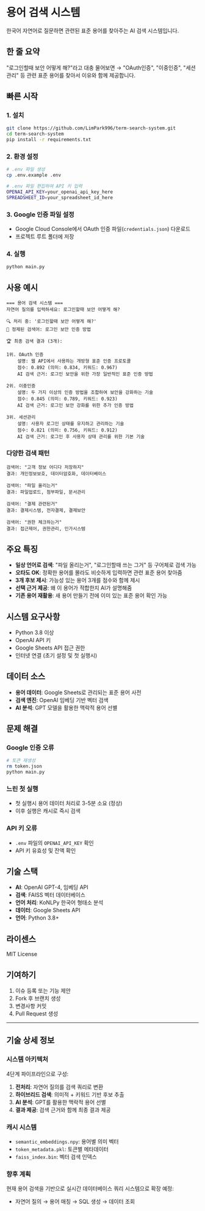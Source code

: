 # 용어 검색 시스템

한국어 자연어로 질문하면 관련된 표준 용어를 찾아주는 AI 검색 시스템입니다.

## 한 줄 요약

"로그인할때 보안 어떻게 해?"라고 대충 물어보면 → "OAuth인증", "이중인증", "세션관리" 등 관련 표준 용어를 찾아서 이유와 함께 제공합니다.

## 빠른 시작

### 1. 설치
```bash
git clone https://github.com/LimPark996/term-search-system.git
cd term-search-system
pip install -r requirements.txt
```

### 2. 환경 설정
```bash
# .env 파일 생성
cp .env.example .env

# .env 파일 편집하여 API 키 입력
OPENAI_API_KEY=your_openai_api_key_here
SPREADSHEET_ID=your_spreadsheet_id_here
```

### 3. Google 인증 파일 설정
- Google Cloud Console에서 OAuth 인증 파일(`credentials.json`) 다운로드
- 프로젝트 루트 폴더에 저장

### 4. 실행
```bash
python main.py
```

## 사용 예시

```
=== 용어 검색 시스템 ===
자연어 질의를 입력하세요: 로그인할때 보안 어떻게 해?

🔍 처리 중: '로그인할때 보안 어떻게 해?'
🎯 정제된 검색어: 로그인 보안 인증 방법

🏆 최종 검색 결과 (3개):

1위. OAuth 인증
    설명: 웹 API에서 사용하는 개방형 표준 인증 프로토콜
    점수: 0.892 (의미: 0.834, 키워드: 0.967)
    AI 검색 근거: 로그인 보안을 위한 가장 일반적인 표준 인증 방법

2위. 이중인증
    설명: 두 가지 이상의 인증 방법을 조합하여 보안을 강화하는 기술
    점수: 0.845 (의미: 0.789, 키워드: 0.923)
    AI 검색 근거: 로그인 보안 강화를 위한 추가 인증 방법

3위. 세션관리
    설명: 사용자 로그인 상태를 유지하고 관리하는 기술
    점수: 0.821 (의미: 0.756, 키워드: 0.912)
    AI 검색 근거: 로그인 후 사용자 상태 관리를 위한 기본 기술
```

### 다양한 검색 패턴

```
검색어: "고객 정보 어디다 저장하지"
결과: 개인정보보호, 데이터암호화, 데이터베이스

검색어: "파일 올리는거"  
결과: 파일업로드, 첨부파일, 문서관리

검색어: "결제 관련된거"
결과: 결제시스템, 전자결제, 결제보안

검색어: "권한 체크하는거"
결과: 접근제어, 권한관리, 인가시스템
```

## 주요 특징

- **일상 언어로 검색**: "파일 올리는거", "로그인할때 쓰는 그거" 등 구어체로 검색 가능
- **오타도 OK**: 정확한 용어를 몰라도 비슷하게 입력하면 관련 표준 용어 찾아줌
- **3개 후보 제시**: 가능성 있는 용어 3개를 점수와 함께 제시
- **선택 근거 제공**: 왜 이 용어가 적합한지 AI가 설명해줌
- **기존 용어 재활용**: 새 용어 만들기 전에 이미 있는 표준 용어 확인 가능

## 시스템 요구사항

- Python 3.8 이상
- OpenAI API 키
- Google Sheets API 접근 권한
- 인터넷 연결 (초기 설정 및 첫 실행시)

## 데이터 소스

- **용어 데이터**: Google Sheets로 관리되는 표준 용어 사전
- **검색 엔진**: OpenAI 임베딩 기반 벡터 검색
- **AI 분석**: GPT 모델을 활용한 맥락적 용어 선별

## 문제 해결

### Google 인증 오류
```bash
# 토큰 재생성
rm token.json
python main.py
```

### 느린 첫 실행
- 첫 실행시 용어 데이터 처리로 3-5분 소요 (정상)
- 이후 실행은 캐시로 즉시 검색

### API 키 오류
- `.env` 파일의 `OPENAI_API_KEY` 확인
- API 키 유효성 및 잔액 확인

## 기술 스택

- **AI**: OpenAI GPT-4, 임베딩 API
- **검색**: FAISS 벡터 데이터베이스
- **언어 처리**: KoNLPy 한국어 형태소 분석
- **데이터**: Google Sheets API
- **언어**: Python 3.8+

## 라이센스

MIT License

## 기여하기

1. 이슈 등록 또는 기능 제안
2. Fork 후 브랜치 생성
3. 변경사항 커밋
4. Pull Request 생성

---

## 기술 상세 정보

### 시스템 아키텍처
4단계 파이프라인으로 구성:
1. **전처리**: 자연어 질의를 검색 쿼리로 변환
2. **하이브리드 검색**: 의미적 + 키워드 기반 후보 추출  
3. **AI 분석**: GPT를 활용한 맥락적 용어 선별
4. **결과 제공**: 검색 근거와 함께 최종 결과 제공

### 캐시 시스템
- `semantic_embeddings.npy`: 용어별 의미 벡터
- `token_metadata.pkl`: 토큰별 메타데이터
- `faiss_index.bin`: 벡터 검색 인덱스

### 향후 계획
현재 용어 검색을 기반으로 실시간 데이터베이스 쿼리 시스템으로 확장 예정:
- 자연어 질의 → 용어 매칭 → SQL 생성 → 데이터 조회